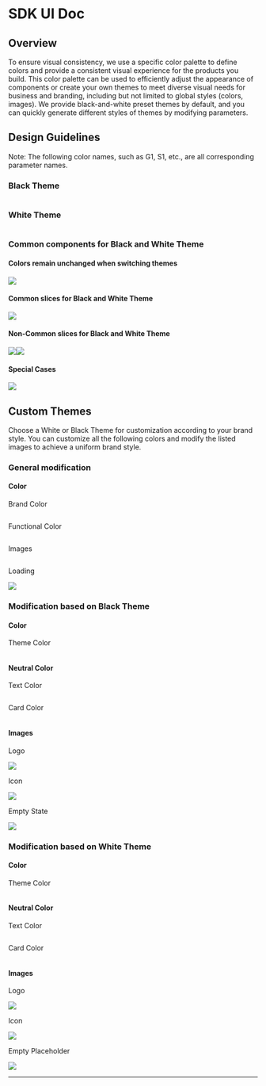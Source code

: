 # SDK UI Doc

## Overview&#x20;

To ensure visual consistency, we use a specific color palette to define colors and provide a consistent visual experience for the products you build. This color palette can be used to efficiently adjust the appearance of components or create your own themes to meet diverse visual needs for business and branding, including but not limited to global styles (colors, images). We provide black-and-white preset themes by default, and you can quickly generate different styles of themes by modifying parameters.

## Design Guidelines <a href="#qag33" id="qag33"></a>

Note: The following color names, such as G1, S1, etc., are all corresponding parameter names.

### Black Theme <a href="#ogiyn" id="ogiyn"></a>

<figure><img src=".gitbook/assets/02-颜色规范-黑色主题.png" alt=""><figcaption></figcaption></figure>

### White Theme <a href="#igpxl" id="igpxl"></a>

<figure><img src=".gitbook/assets/01-颜色规范-白色主题.png" alt=""><figcaption></figcaption></figure>

### Common components for Black and White Theme&#x20;

#### Colors remain unchanged when switching themes

![](.gitbook/assets/03-黑白主题通用组件.png)

#### Common slices for Black and White Theme

![](.gitbook/assets/04-黑白主题通用切图.png)

#### Non-Common slices for Black and White Theme <a href="#kvvht" id="kvvht"></a>

![](.gitbook/assets/05-不通用切图-黑.png)![](.gitbook/assets/06-不通用切图-白.png)

#### Special Cases <a href="#e3whi" id="e3whi"></a>

![](.gitbook/assets/07-有区分需要单独写黑白文字色.png)

## Custom Themes <a href="#zhbd0" id="zhbd0"></a>

Choose a White or Black Theme for customization according to your brand style. You can customize all the following colors and modify the listed images to achieve a uniform brand style.

### General modification <a href="#jy556" id="jy556"></a>

#### **Color**

Brand Color

<figure><img src=".gitbook/assets/01-通用修改-品牌色 (1).png" alt=""><figcaption></figcaption></figure>

Functional Color

<figure><img src=".gitbook/assets/02-通用修改-功能色.png" alt=""><figcaption></figcaption></figure>

Images

<figure><img src=".gitbook/assets/03-通用修改-图片.png" alt=""><figcaption></figcaption></figure>

Loading

![](.gitbook/assets/04-通用修改-loading.png)

### Modification based on Black Theme <a href="#ttldo" id="ttldo"></a>

#### **Color**

Theme Color

<figure><img src=".gitbook/assets/01-基于黑色主题修改-主题色.png" alt=""><figcaption></figcaption></figure>

#### **Neutral Color**

Text Color

<figure><img src=".gitbook/assets/02-基于黑色主题修改-文字色.png" alt=""><figcaption></figcaption></figure>

Card Color

<figure><img src=".gitbook/assets/03-基于黑色主题修改-卡片色.png" alt=""><figcaption></figcaption></figure>

#### **Images**

Logo

![](.gitbook/assets/04-基于黑色主题修改-logo.png)

Icon

![](.gitbook/assets/05-基于黑色主题修改-icon.png)

Empty State

![](.gitbook/assets/06-基于黑色主题修改-空状态.png)

### Modification based on White Theme <a href="#aiaro" id="aiaro"></a>

#### **Color**

Theme Color

<figure><img src=".gitbook/assets/01-基于白色主题修改-主题色.png" alt=""><figcaption></figcaption></figure>

#### **Neutral Color**

Text Color

<figure><img src=".gitbook/assets/02-基于白色主题修改-文字色.png" alt=""><figcaption></figcaption></figure>

Card Color

<figure><img src=".gitbook/assets/03-基于白色主题修改-卡片色.png" alt=""><figcaption></figcaption></figure>

#### **Images**

Logo

![](.gitbook/assets/04-基于白色主题修改-logo.png)

Icon

![](<.gitbook/assets/05-基于白色主题修改-icon (1).png>)

Empty Placeholder

![](<.gitbook/assets/06-基于白色主题修改-空状态 (1).png>)

****
